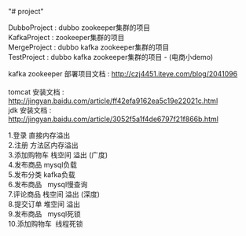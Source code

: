 "# project" 


DubboProject : dubbo zookeeper集群的项目					  </br>
KafkaProject : zookeeper集群的项目							  </br>
MergeProject : dubbo kafka zookeeper集群的项目                </br>
TestProject  : dubbo kafka zookeeper集群的项目 - (电商小demo) </br>


kafka zookeeper 部署项目文档 : http://czj4451.iteye.com/blog/2041096          		</br>           
tomcat 安装文档 : http://jingyan.baidu.com/article/ff42efa9162ea5c19e22021c.html	</br>
jdk    安装文档 : http://jingyan.baidu.com/article/3052f5a1f4de6797f21f866b.html	</br>



1.登录  直接内存溢出    </br>
2.注册  方法区内存溢出  </br>
3.添加购物车 栈空间 溢出 (广度)  </br>
4.发布商品   mysql负载   </br>
5.发布分类   kafka负载   </br>
6.发布商品   mysql慢查询 </br>
7.评论商品   栈空间 溢出 (深度)  </br>
8.提交订单   堆空间 溢出  </br>
9.发布商品   mysql死锁 </br>
10.添加购物车  线程死锁  </br>
